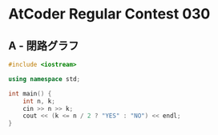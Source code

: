 # AtCoder Regular Contest 030
## A - 閉路グラフ
```cpp
#include <iostream>

using namespace std;

int main() {
    int n, k;
    cin >> n >> k;
    cout << (k <= n / 2 ? "YES" : "NO") << endl;
}
```
